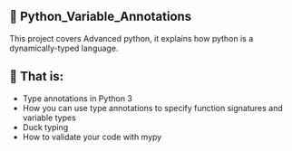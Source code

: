 ## :file_folder: Python_Variable_Annotations

This project covers Advanced python, it explains how python is a dynamically-typed language.

## :scroll: That is:
- Type annotations in Python 3
- How you can use type annotations to specify function signatures and variable types
- Duck typing
- How to validate your code with mypy
